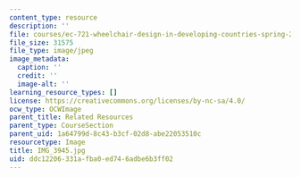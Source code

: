 ```yaml
---
content_type: resource
description: ''
file: courses/ec-721-wheelchair-design-in-developing-countries-spring-2009/ddc12206331afba0ed746adbe6b3ff02_IMG_3945.jpg
file_size: 31575
file_type: image/jpeg
image_metadata:
  caption: ''
  credit: ''
  image-alt: ''
learning_resource_types: []
license: https://creativecommons.org/licenses/by-nc-sa/4.0/
ocw_type: OCWImage
parent_title: Related Resources
parent_type: CourseSection
parent_uid: 1a64799d-8c43-b3cf-02d8-abe22053510c
resourcetype: Image
title: IMG_3945.jpg
uid: ddc12206-331a-fba0-ed74-6adbe6b3ff02
---
```

